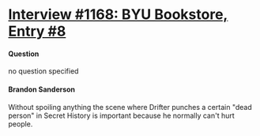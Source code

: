 # [Interview #1168: BYU Bookstore, Entry #8](https://www.theoryland.com/intvmain.php?i=1168#8)

#### Question

no question specified

#### Brandon Sanderson

Without spoiling anything the scene where Drifter punches a certain "dead person" in Secret History is important because he normally can't hurt people.

